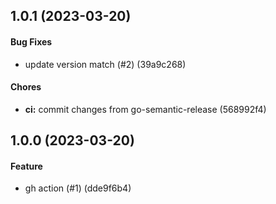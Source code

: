 
## 1.0.1 (2023-03-20)

#### Bug Fixes

* update version match (#2) (39a9c268)

#### Chores

* **ci:** commit changes from go-semantic-release (568992f4)


## 1.0.0 (2023-03-20)

#### Feature

* gh action (#1) (dde9f6b4)

